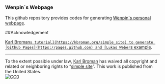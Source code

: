 ### Wenpin`s Webpage

This github repository provides codes for generating [Wenpin`s personal webpage](https://winnie09.github.io/Wenpin_Hou/). 

##Acknowledgement

[Karl Broman`s tutorial](https://kbroman.org/simple_site) to generate [Github Pages](https://pages.github.com) and [Lukas Weber`s example](https://github.com/lmweber/lmweber.github.io).

---

To the extent possible under law,
[Karl Broman](https://github.com/kbroman)
has waived all copyright and related or neighboring rights to
&ldquo;[simple site](https://github.com/kbroman/simple_site)&rdquo;.
This work is published from the United States.
<br/>
[![CC0](https://i.creativecommons.org/p/zero/1.0/88x31.png)](https://creativecommons.org/publicdomain/zero/1.0/)
